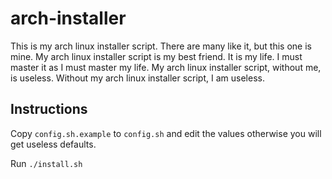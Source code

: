 # arch-installer
This is my arch linux installer script. There are many like it, but this one is mine. My arch linux installer script is my best friend. It is my life. I must master it as I must master my life. My arch linux installer script, without me, is useless. Without my arch linux installer script, I am useless.

## Instructions
Copy `config.sh.example` to `config.sh` and edit the values otherwise you will get useless defaults.

Run `./install.sh`
